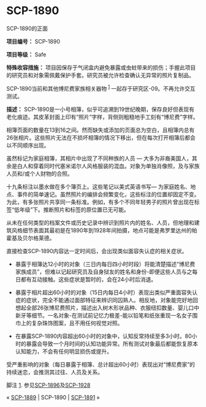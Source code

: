 # SCP-1890
                        




SCP-1890的正面



**项目编号：** SCP-1890

**项目等级：** Safe

**特殊收容措施：** 项目因保存于气闭盒内避免暴露或虫蛀带来的损伤；手握此项目的研究员和对象需佩戴保护手套。研究员被允许检查确认无异常的照片复制品。

SCP-1890当前和其他博尼费家族相关器物<sup class='footnoteref'>
 <a shape='rect' class='footnoteref' id='footnoteref-1' href='javascript:;' onclick='WIKIDOT.page.utils.scrollToReference(&apos;footnote-1&apos;)'>1</a>
</sup>一起存于研究区-09。不再允许交互测试。

**描述：** SCP-1890是一小号相簿，似乎可追溯到19世纪晚期，保存良好但表现有老化痕迹。其皮革封面上印有“照片”字样，背侧则粗糙地手工刻有“博尼费”字样。

相簿页面的数量在13到16之间。然而缺失或添加的页面总为空白，且相簿内总有26张相片。这些照片无法在不损坏相簿的情况下移出，但在每次打开相簿后都会以不同顺序出现。

虽然标记为家庭相簿，其相片中出现了不同种族的人员 — 大多为非裔美国人，其余是白人和穿着同时代塞米诺尔人风格服装的混血。对象为单独肖像照，及与家族人员和/或个人财物的合照。

十九条标注以墨水做在多个簿页上。这些笔记以美式英语书写— 为家庭姓名、地点、事件的简单速记。虽然照片的编排会频繁变化，这些标注的位置却固定不变。为此，有多张照片共享同一条标准。例如，有多个不同年轻男子的照片曾出现在标签“低年级”下。推断照片和标签的原位置已无可能。

从未在任何类型的档案文件或历史记录中辨识到照片内的姓名、人员，但地理和建筑风格细节表面其最初是在1890年到1928年间拍摄，地点可能是弗罗里达州的帕霍基及贝尔格莱德。

直接检查SCP-1890内容达一定时间后，会出现类似面容失认症的相关症状。

- 暴露于相簿达12小时的对象（三日内每日四小时时段）将能清楚描述“博尼费家族成员”，但难以记起研究员及自身狱友的姓名和身份-即便这些人员与之每日都有互动接触。这些症状是暂时的，会在24小时后消退。

- 暴露于相片超出60小时的对象（15日内每日4小时）表现出类似严重面容失认症的症状，完全不能通过面部特征来辨识同囚熟人。相反地，对象能完好地回想起全部26张博尼费照片，描述出入树木形状品种、衣服纽扣数量、婴儿口中新牙等细节。一名对象-在测试前记忆力极差-能以铅笔和纸张重现一名女子围巾上的复杂珠饰图案，且不用任何视觉对照。

- 在暴露SCP-1890内容超出60小时的对象中，认知反常持续至多3小时。80小时的暴露会导致一个月时间的认知功能异常。所有测试对象最后都能恢复原本认知能力，不会有任何明显损伤或提升。

受严重影响的对象（每日暴露于相簿、总计超出60小时）表现出对“博尼费家”的持续迷恋，会推测其过往、人员及关系。


脚注
<a shape='rect' href='javascript:;' onclick='WIKIDOT.page.utils.scrollToReference(&apos;footnoteref-1&apos;)'>1</a>. 参见[SCP-1896](/scp-1896)及[SCP-1928](/scp-1928)



« [SCP-1889](/scp-1889) | SCP-1890 | [SCP-1891](/scp-1891) »





                    